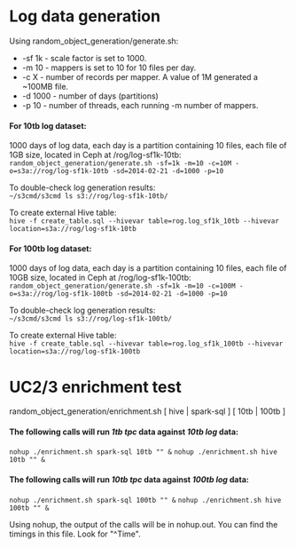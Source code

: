 # Log data generation

Using random_object_generation/generate.sh:
  * -sf 1k - scale factor is set to 1000.
  * -m 10 - mappers is set to 10 for 10 files per day.
  * -c X - number of records per mapper. A value of 1M generated a ~100MB file.
  * -d 1000 - number of days (partitions)
  * -p 10 - number of threads, each running -m number of mappers.

#### For 10tb log dataset:

1000 days of log data, each day is a partition containing 10 files, each file of 1GB size, located in Ceph at /rog/log-sf1k-10tb:  
`random_object_generation/generate.sh -sf=1k -m=10 -c=10M -o=s3a://rog/log-sf1k-10tb -sd=2014-02-21 -d=1000 -p=10`

To double-check log generation results:  
`~/s3cmd/s3cmd ls s3://rog/log-sf1k-10tb/`

To create external Hive table:  
`hive -f create_table.sql --hivevar table=rog.log_sf1k_10tb --hivevar location=s3a://rog/log-sf1k-10tb`

#### For 100tb log dataset:

1000 days of log data, each day is a partition containing 10 files, each file of 10GB size, located in Ceph at /rog/log-sf1k-100tb:  
`random_object_generation/generate.sh -sf=1k -m=10 -c=100M -o=s3a://rog/log-sf1k-100tb -sd=2014-02-21 -d=1000 -p=10`

To double-check log generation results:  
`~/s3cmd/s3cmd ls s3://rog/log-sf1k-100tb/`

To create external Hive table:  
`hive -f create_table.sql --hivevar table=rog.log_sf1k_100tb --hivevar location=s3a://rog/log-sf1k-100tb`

# UC2/3 enrichment test

random_object_generation/enrichment.sh [ hive | spark-sql ] [ 10tb | 100tb ] <optional suffix output directory name>  

#### The following calls will run _1tb tpc_ data against _10tb log_ data:  
`nohup ./enrichment.sh spark-sql 10tb "" &`
`nohup ./enrichment.sh hive 10tb "" &`

#### The following calls will run _10tb tpc_ data against _100tb log_ data:  
`nohup ./enrichment.sh spark-sql 100tb "" &`
`nohup ./enrichment.sh hive 100tb "" &`

Using nohup, the output of the calls will be in nohup.out. You can find the timings in this file. Look for "^Time".

